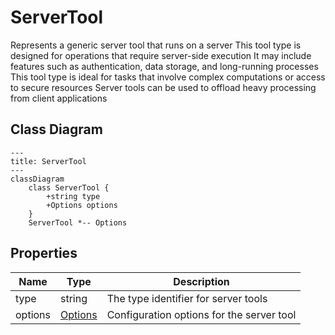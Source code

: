 # ServerTool

Represents a generic server tool that runs on a server
This tool type is designed for operations that require server-side execution
It may include features such as authentication, data storage, and long-running processes
This tool type is ideal for tasks that involve complex computations or access to secure resources
Server tools can be used to offload heavy processing from client applications

## Class Diagram

```mermaid
---
title: ServerTool
---
classDiagram
    class ServerTool {
        +string type
        +Options options
    }
    ServerTool *-- Options
```





## Properties

| Name | Type | Description |
| ---- | ---- | ----------- |
| type | string | The type identifier for server tools  |
| options | [Options](Options.md) | Configuration options for the server tool  |


